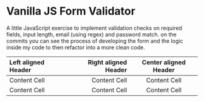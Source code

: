 # Vanilla JS Form Validator #

A little JavaScript exercise to implement validation checks on required fields, input length, email (using regex) and password match.
on the commits you can see the process of developing the form and the logic inside my code to then refactor into a more clean code.

Left aligned Header | Right aligned Header | Center aligned Header
| :--- | ---: | :---:
Content Cell  | Content Cell | Content Cell
Content Cell  | Content Cell | Content Cell
